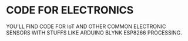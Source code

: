 # CODE FOR ELECTRONICS
YOU'LL FIND CODE FOR IoT AND OTHER COMMON ELECTRONIC SENSORS WITH STUFFS LIKE ARDUINO BLYNK ESP8266 PROCESSING.
